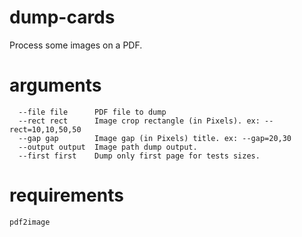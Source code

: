 # dump-cards

Process some images on a PDF.

# arguments
```
  --file file      PDF file to dump
  --rect rect      Image crop rectangle (in Pixels). ex: --rect=10,10,50,50
  --gap gap        Image gap (in Pixels) title. ex: --gap=20,30
  --output output  Image path dump output.
  --first first    Dump only first page for tests sizes.
```

# requirements
 `pdf2image`
